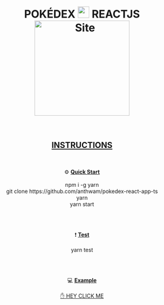 <h1 align='center'>
    <b>POKÉDEX  <img src="https://www.flaticon.com/svg/vstatic/svg/188/188942.svg?token=exp=1618508426~hmac=e98f0760712779a22884fc58a2c9a8ee" width="30">  REACTJS</b>
</br>    
<a href="https://anthwam.netlify.app/" target="_blank"><img alt="Site" src="https://i.ibb.co/BwGdRTC/Logo-sin-espacios.png"  width="250" /></a>
</h1>

</br>

<h2 align='center'>
 <ins><b>INSTRUCTIONS</b></ins>
</h2>
</br>

<p align='center'>
⚙️ <ins><b> Quick Start</b></ins></br></br>
npm i -g yarn</br>
git clone https://github.com/anthwam/pokedex-react-app-ts</br>
yarn</br>
yarn start

</p>

</br>
</br>

<p align='center'> ❗ <ins><b> Test </b></ins></br></br>
yarn test
</p>

</br>
</br>

<p align="center"> 💻 <ins><b> Example </b></ins></br></br>
<a href="https://pokedex-ts-react.netlify.app/">✋ HEY CLICK ME </a>
</p>


